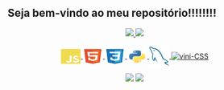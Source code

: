 ## Seja bem-vindo ao meu repositório!!!!!!!!


<div align="center">
  <a href="https://github.com/vininiciusviana">
  <img height="180em" src="https://github-readme-stats.vercel.app/api?username=vininiciusviana&show_icons=true&theme=dark&include_all_commits=true&count_private=true"/>
  <img height="180em" src="https://github-readme-stats.vercel.app/api/top-langs/?username=vininiciusviana&layout=compact&langs_count=7&theme=dark"/>
</div>

<div style="display: inline_block" div align="center"><br>
  <img align="center" alt="vini-Js" height="30" width="40" src="https://raw.githubusercontent.com/devicons/devicon/master/icons/javascript/javascript-plain.svg">
  <img align="center" alt="vini-HTML" height="30" width="40" src="https://raw.githubusercontent.com/devicons/devicon/master/icons/html5/html5-original.svg">
  <img align="center" alt="vini-CSS" height="30" width="40" src="https://raw.githubusercontent.com/devicons/devicon/master/icons/css3/css3-original.svg">
  <img align="center" alt="vini-python" height="30" width="40" src="https://raw.githubusercontent.com/devicons/devicon/2ae2a900d2f041da66e950e4d48052658d850630/icons/python/python-original.svg">
  <img align="center" alt="vini-Mtsql" heigth="30" width="40" src="https://raw.githubusercontent.com/devicons/devicon/2ae2a900d2f041da66e950e4d48052658d850630/icons/mysql/mysql-original.svg">
  <img align="center" alt="vini-CSS" height="30" width="40" src="https://raw.githubusercontent.com/jmnote/z-icons/master/svg/php.svg">
</div>
 
  <p>
  </p>
   
<div align="center"> 
  <a href="https://www.instagram.com/vinicogus" target="_blank"><img src="https://img.shields.io/badge/-Instagram-%23E4405F?style=for-the-badge&logo=instagram&logoColor=white" target="_blank"></a>
  <a href=https://www.linkedin.com/in/vinicius-viana-de-melo" target="_blank"><img src="https://img.shields.io/badge/-LinkedIn-%230077B5?style=for-the-badge&logo=linkedin&logoColor=white" target="_blank"></a>
  
</div>
